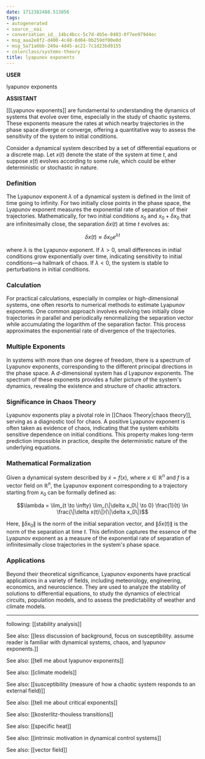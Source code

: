 ```yaml
---
date: 1712382488.513856
tags:
- autogenerated
- source__oai
- conversation_id__14bc4bcc-5c7d-4b5e-8403-0f7ee979d4ec
- msg_aaa2e8f2-d400-4c48-8d04-0b259df00e0d
- msg_5a71a6bb-249a-4d45-ac21-7c1d23bd9155
- colorclass/systems-theory
title: lyapunov exponents
---
```


**USER**

lyapunov exponents


**ASSISTANT**

[[Lyapunov exponents]] are fundamental to understanding the dynamics of systems that evolve over time, especially in the study of chaotic systems. These exponents measure the rates at which nearby trajectories in the phase space diverge or converge, offering a quantitative way to assess the sensitivity of the system to initial conditions. 

Consider a dynamical system described by a set of differential equations or a discrete map. Let $x(t)$ denote the state of the system at time $t$, and suppose $x(t)$ evolves according to some rule, which could be either deterministic or stochastic in nature.

### Definition

The Lyapunov exponent $\lambda$ of a dynamical system is defined in the limit of time going to infinity. For two initially close points in the phase space, the Lyapunov exponent measures the exponential rate of separation of their trajectories. Mathematically, for two initial conditions $x_0$ and $x_0 + \delta x_0$ that are infinitesimally close, the separation $\delta x(t)$ at time $t$ evolves as:

$$\delta x(t) \approx \delta x_0 e^{\lambda t}$$

where $\lambda$ is the Lyapunov exponent. If $\lambda > 0$, small differences in initial conditions grow exponentially over time, indicating sensitivity to initial conditions—a hallmark of chaos. If $\lambda < 0$, the system is stable to perturbations in initial conditions.

### Calculation

For practical calculations, especially in complex or high-dimensional systems, one often resorts to numerical methods to estimate Lyapunov exponents. One common approach involves evolving two initially close trajectories in parallel and periodically renormalizing the separation vector while accumulating the logarithm of the separation factor. This process approximates the exponential rate of divergence of the trajectories.

### Multiple Exponents

In systems with more than one degree of freedom, there is a spectrum of Lyapunov exponents, corresponding to the different principal directions in the phase space. A $d$-dimensional system has $d$ Lyapunov exponents. The spectrum of these exponents provides a fuller picture of the system's dynamics, revealing the existence and structure of chaotic attractors.

### Significance in Chaos Theory

Lyapunov exponents play a pivotal role in [[Chaos Theory|chaos theory]], serving as a diagnostic tool for chaos. A positive Lyapunov exponent is often taken as evidence of chaos, indicating that the system exhibits sensitive dependence on initial conditions. This property makes long-term prediction impossible in practice, despite the deterministic nature of the underlying equations.

### Mathematical Formalization

Given a dynamical system described by $\dot{x} = f(x)$, where $x \in \mathbb{R}^n$ and $f$ is a vector field on $\mathbb{R}^n$, the Lyapunov exponent corresponding to a trajectory starting from $x_0$ can be formally defined as:

$$\lambda = \lim_{t \to \infty} \lim_{\|\delta x_0\| \to 0} \frac{1}{t} \ln \frac{\|\delta x(t)\|}{\|\delta x_0\|}$$

Here, $\|\delta x_0\|$ is the norm of the initial separation vector, and $\|\delta x(t)\|$ is the norm of the separation at time $t$. This definition captures the essence of the Lyapunov exponent as a measure of the exponential rate of separation of infinitesimally close trajectories in the system's phase space.

### Applications

Beyond their theoretical significance, Lyapunov exponents have practical applications in a variety of fields, including meteorology, engineering, economics, and neuroscience. They are used to analyze the stability of solutions to differential equations, to study the dynamics of electrical circuits, population models, and to assess the predictability of weather and climate models.


---


following: [[stability analysis]]

See also: [[less discussion of background, focus on susceptibility. assume reader is familiar with dynamical systems, chaos, and lyapunov exponents.]]


See also: [[tell me about lyapunov exponents]]


See also: [[climate models]]


See also: [[susceptibility (measure of how a chaotic system responds to an external field)]]


See also: [[tell me about critical exponents]]


See also: [[kosterlitz-thouless transitions]]


See also: [[specific heat]]


See also: [[intrinsic motivation in dynamical control systems]]


See also: [[vector field]]